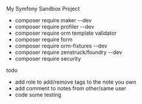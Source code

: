 My Symfony Sandbox Project

- composer require maker --dev
- composer require profiler --dev
- composer require orm template validator
- composer require form
- composer require orm-fixtures --dev
- composer require zenstruck/foundry --dev
- composer require security

todo
 - add role to add/remove tags to the note you own
 - add comment to notes from other/same user 
 - code some testing